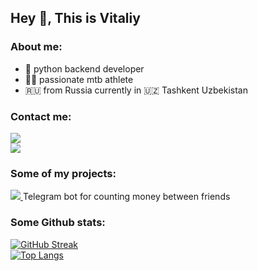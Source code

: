 ## Hey 👋, This is Vitaliy
 
### About me:

- 🐍 python backend developer 
- 🚴‍♂️ passionate mtb athlete
- 🇷🇺 from Russia currently in 🇺🇿 Tashkent Uzbekistan


### Contact me: 
<div id="badges">
<a href="https://www.linkedin.com/in/einbruk/" target="_blank">
  <img src="https://img.shields.io/badge/LinkedIn-blue">
</a> 
<br>
<a href="mailto:gumenukvitaliy@gmail.com" target="_blank">
  <img src="https://img.shields.io/badge/Gmail-red">
</a>   
</div>

### Some of my projects: 
<div id="projects">
<p valign="center"><a href="https://github.com/Einbruk/money_bot" target="_blank">
  <img src="https://img.shields.io/badge/Github-grey"> 
</a> 
 Telegram bot for counting money between friends</p>

</div>

### Some Github stats:

[![GitHub Streak](http://github-readme-streak-stats.herokuapp.com?user=einbruk&theme=dark&background=000000)](https://git.io/streak-stats)
<br>
[![Top Langs](https://github-readme-stats.vercel.app/api/top-langs/?username=einbruk&layout=compact&theme=vision-friendly-dark)](https://github.com/anuraghazra/github-readme-stats)
